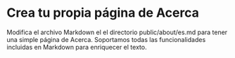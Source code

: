 # Crea tu propia página de Acerca

Modifica el archivo Markdown el el directorio public/about/es.md para tener una simple página de Acerca. Soportamos todas las funcionalidades incluidas en Markdown para enriquecer el texto.